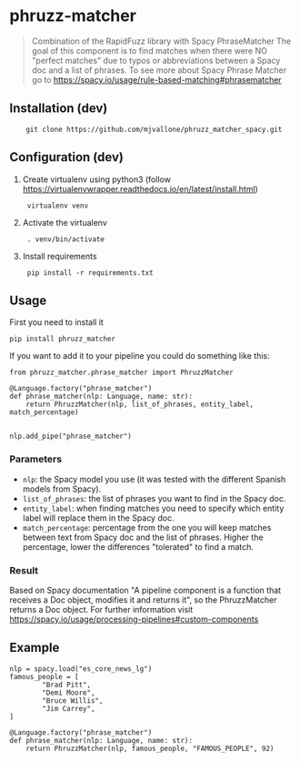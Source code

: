 # phruzz-matcher
> Combination of the RapidFuzz library with Spacy PhraseMatcher
> The goal of this component is to find matches when there were NO "perfect matches" due to typos or abbreviations between a Spacy doc and a list of phrases.
> To see more about Spacy Phrase Matcher go to https://spacy.io/usage/rule-based-matching#phrasematcher

## Installation (dev)

        git clone https://github.com/mjvallone/phruzz_matcher_spacy.git

## Configuration (dev)

1. Create virtualenv using python3 (follow https://virtualenvwrapper.readthedocs.io/en/latest/install.html)

        virtualenv venv

2. Activate the virtualenv

        . venv/bin/activate

3. Install requirements

        pip install -r requirements.txt

## Usage

First you need to install it

`pip install phruzz_matcher`


If you want to add it to your pipeline you could do something like this:

```
from phruzz_matcher.phrase_matcher import PhruzzMatcher

@Language.factory("phrase_matcher")
def phrase_matcher(nlp: Language, name: str):
    return PhruzzMatcher(nlp, list_of_phrases, entity_label, match_percentage)


nlp.add_pipe("phrase_matcher")
```

### Parameters
- `nlp`: the Spacy model you use (it was tested with the different Spanish models from Spacy).
- `list_of_phrases`: the list of phrases you want to find in the Spacy doc.
- `entity_label`: when finding matches you need to specify which entity label will replace them in the Spacy doc.
- `match_percentage`: percentage from the one you will keep matches between text from Spacy doc and the list of phrases. Higher the percentage, lower the differences "tolerated" to find a match.

### Result
Based on Spacy documentation "A pipeline component is a function that receives a Doc object, modifies it and returns it", so the PhruzzMatcher returns a Doc object.
For further information visit https://spacy.io/usage/processing-pipelines#custom-components

## Example
```
nlp = spacy.load("es_core_news_lg")
famous_people = [
        "Brad Pitt",
        "Demi Moore",
        "Bruce Willis",
        "Jim Carrey",
]

@Language.factory("phrase_matcher")
def phrase_matcher(nlp: Language, name: str):
    return PhruzzMatcher(nlp, famous_people, "FAMOUS_PEOPLE", 92)
```